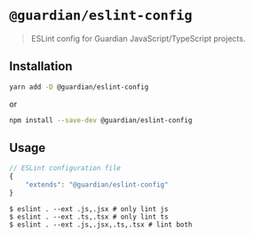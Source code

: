 # `@guardian/eslint-config`

> ESLint config for Guardian JavaScript/TypeScript projects.

## Installation

```bash
yarn add -D @guardian/eslint-config
```

or

```bash
npm install --save-dev @guardian/eslint-config
```

## Usage

```js
// ESLint configuration file
{
    "extends": "@guardian/eslint-config"
}
```

```shell
$ eslint . --ext .js,.jsx # only lint js
$ eslint . --ext .ts,.tsx # only lint ts
$ eslint . --ext .js,.jsx,.ts,.tsx # lint both
```
